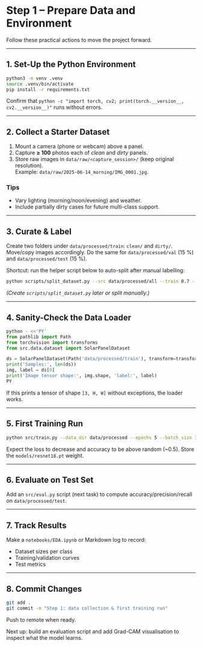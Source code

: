 # Step 1 – Prepare Data and Environment

Follow these practical actions to move the project forward.

---

## 1. Set-Up the Python Environment
```bash
python3 -m venv .venv
source .venv/bin/activate
pip install -r requirements.txt
```
Confirm that `python -c "import torch, cv2; print(torch.__version__, cv2.__version__)"` runs without errors.

---

## 2. Collect a Starter Dataset
1. Mount a camera (phone or webcam) above a panel.
2. Capture **≥ 100** photos each of *clean* and *dirty* panels.
3. Store raw images in `data/raw/<capture_session>/` (keep original resolution).  
   Example: `data/raw/2025-06-14_morning/IMG_0001.jpg`.

### Tips
- Vary lighting (morning/noon/evening) and weather.
- Include partially dirty cases for future multi-class support.

---

## 3. Curate & Label
Create two folders under `data/processed/train`: `clean/` and `dirty/`.
Move/copy images accordingly. Do the same for `data/processed/val` (15 %) and `data/processed/test` (15 %).

Shortcut: run the helper script below to auto-split after manual labelling:
```bash
python scripts/split_dataset.py --src data/processed/all --train 0.7 --val 0.15 --test 0.15
```
*(Create `scripts/split_dataset.py` later or split manually.)*

---

## 4. Sanity-Check the Data Loader
```python
python - <<'PY'
from pathlib import Path
from torchvision import transforms
from src.data.dataset import SolarPanelDataset

ds = SolarPanelDataset(Path('data/processed/train'), transform=transforms.ToTensor())
print('Samples:', len(ds))
img, label = ds[0]
print('Image tensor shape:', img.shape, 'label:', label)
PY
```
If this prints a tensor of shape `[3, H, W]` without exceptions, the loader works.

---

## 5. First Training Run
```bash
python src/train.py --data_dir data/processed --epochs 5 --batch_size 16
```
Expect the loss to decrease and accuracy to be above random (~0.5). Store the `models/resnet18.pt` weight.

---

## 6. Evaluate on Test Set
Add an `src/eval.py` script (next task) to compute accuracy/precision/recall on `data/processed/test`.

---

## 7. Track Results
Make a `notebooks/EDA.ipynb` or Markdown log to record:
- Dataset sizes per class
- Training/validation curves
- Test metrics

---

## 8. Commit Changes
```bash
git add .
git commit -m "Step 1: data collection & first training run"
```
Push to remote when ready.

Next up: build an evaluation script and add Grad-CAM visualisation to inspect what the model learns.
